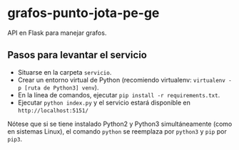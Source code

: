 # grafos-punto-jota-pe-ge
API en Flask para manejar grafos.
## Pasos para levantar el servicio
* Situarse en la carpeta `servicio`.
* Crear un entorno virtual de Python (recomiendo virtualenv: `virtualenv -p [ruta de Python3] venv`).
* En la línea de comandos, ejecutar `pip install -r requirements.txt`.
* Ejecutar `python index.py` y el servicio estará disponible en `http://localhost:5151/`

Nótese que si se tiene instalado Python2 y Python3 simultáneamente (como en sistemas Linux), el comando `python` se reemplaza por `python3` y `pip` por `pip3`.